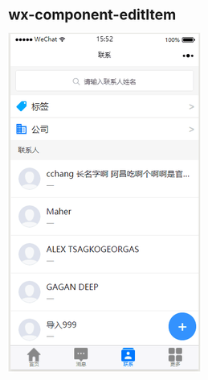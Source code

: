 # wx-component-editItem
![demo](https://github.com/hansinhu/wx-component-editItem/blob/master/userItem/editItem.gif)
